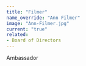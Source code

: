 ```yaml
---
title: "Filmer"
name_override: "Ann Filmer"
image: "Ann-Filmer.jpg"
current: "true"
related:
- Board of Directors
---
```


Ambassador
